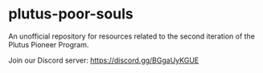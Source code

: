 # plutus-poor-souls
An unofficial repository for resources related to the second iteration of the Plutus Pioneer Program.

Join our Discord server: https://discord.gg/BGgaUyKGUE
